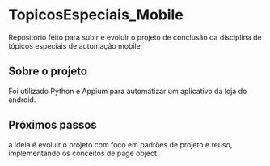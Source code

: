 # TopicosEspeciais_Mobile
Repositório feito para subir e evoluir o projeto de conclusão da disciplina de tópicos especiais de automação mobile

## Sobre o projeto
Foi utilizado Python e Appium para automatizar um aplicativo da loja do android.

## Próximos passos
a ideia é evoluir o projeto com foco em padrões de projeto e reuso, implementando os conceitos de page object
